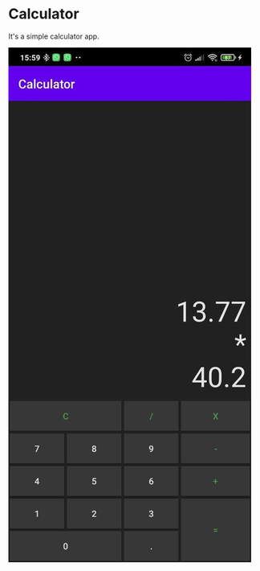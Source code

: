 # Calculator
It's a simple calculator app.

![App Preview](https://raw.githubusercontent.com/mbove77/Calculator/main/screenshots/example.jpg)

